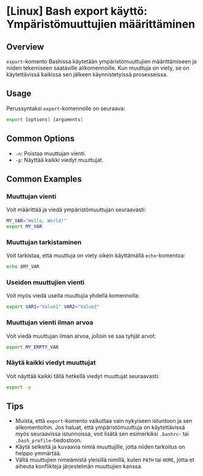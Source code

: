 # [Linux] Bash export käyttö: Ympäristömuuttujien määrittäminen

## Overview
`export`-komento Bashissa käytetään ympäristömuuttujien määrittämiseen ja niiden tekemiseen saataville alikomennoille. Kun muuttuja on viety, se on käytettävissä kaikissa sen jälkeen käynnistetyissä prosesseissa.

## Usage
Perussyntaksi `export`-komennolle on seuraava:

```bash
export [options] [arguments]
```

## Common Options
- `-n`: Poistaa muuttujan vienti.
- `-p`: Näyttää kaikki viedyt muuttujat.

## Common Examples

### Muuttujan vienti
Voit määrittää ja viedä ympäristömuuttujan seuraavasti:

```bash
MY_VAR="Hello, World!"
export MY_VAR
```

### Muuttujan tarkistaminen
Voit tarkistaa, että muuttuja on viety oikein käyttämällä `echo`-komentoa:

```bash
echo $MY_VAR
```

### Useiden muuttujien vienti
Voit myös viedä useita muuttujia yhdellä komennolla:

```bash
export VAR1="Value1" VAR2="Value2"
```

### Muuttujan vienti ilman arvoa
Voit viedä muuttujan ilman arvoa, jolloin se saa tyhjät arvot:

```bash
export MY_EMPTY_VAR
```

### Näytä kaikki viedyt muuttujat
Voit näyttää kaikki tällä hetkellä viedyt muuttujat seuraavasti:

```bash
export -p
```

## Tips
- Muista, että `export`-komento vaikuttaa vain nykyiseen istuntoon ja sen alikomentoihin. Jos haluat, että ympäristömuuttuja on käytettävissä myös seuraavissa istunnoissa, voit lisätä sen esimerkiksi `.bashrc`- tai `.bash_profile`-tiedostoon.
- Käytä selkeitä ja kuvaavia nimiä muuttujille, jotta niiden tarkoitus on helppo ymmärtää.
- Vältä muuttujien nimeämistä yleisillä nimillä, kuten `PATH` tai `HOME`, jotta et aiheuta konflikteja järjestelmän muuttujien kanssa.